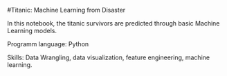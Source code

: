 #Titanic: Machine Learning from Disaster

In this notebook, the titanic survivors are predicted through basic Machine Learning models.

Programm language: Python

Skills: Data Wrangling, data visualization, feature engineering, machine learning.
